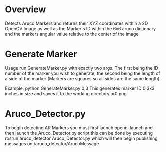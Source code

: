 # Overview
Detects Aruco Markers and returns their XYZ coordinates within a 2D OpenCV Image as well as the Marker's ID within the 6x6 aruco dictionary and the markers angular value relative to the center of the image

# Generate Marker
Usage run GenerateMarker.py with exactly two args. The first being the ID number of the marker you wish to generate, the second being the length of a side of the marker (Markers are squares so all sides are the same length).

Example: python GenerateMarker.py 0 3
This generates marker ID 0 3x3 inches in size and saves it to the working directory ar0.png

# Aruco_Detector.py
To begin detecting AR Markers you must first launch openni.launch and then launch the Aruco_Detector.py script this can be done by executing rosrun aruco_detector Aruco_Detector.py which will then begin publishing messages on /aruco_detector/ArucoMessage
